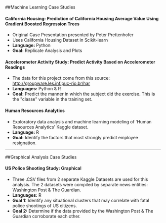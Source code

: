 ##Machine Learning Case Studies
#### California Housing: Prediction of California Housing Average Value Using Gradient Boosted Regression Trees 
  - Original Case Presentation presented by Peter Prettenhofer
  - Uses California Housing Dataset in Scikit-learn
  - **Language:** Python
  - **Goal:** Replicate Analysis and Plots

#### Accelerometer Activity Study: Predict Activity Based on Accelerometer Readings
  - The data for this project come from this source: http://groupware.les.inf.puc-rio.br/har
  - **Languages:** Python & R
  - **Goal:** Predict the manner in which the subject did the exercise. This is the "classe" variable in the training set. 

#### Human Resources Analytics
  - Exploratory data analysis and machine learning modeling of 'Human Resources Analytics' Kaggle dataset.
  - **Language:** R
  - **Goal:** Identify the factors that most strongly predict employee resignation.

***

##Graphical Analysis Case Studies

#### US Police Shooting Study: Graphical 
  - Three .CSV files from 2 separate Kaggle Datasets are used for this analysis. The 2 datasets were compiled by separate news entities: Washington Post & The Guardian.
  - **Languages:** R
  - **Goal 1:** Identify any situational clusters that may correlate with fatal police shootings of US citizens.
  - **Goal 2:** Determine if the data provided by the Washington Post & The Guardian corroborate each other.
